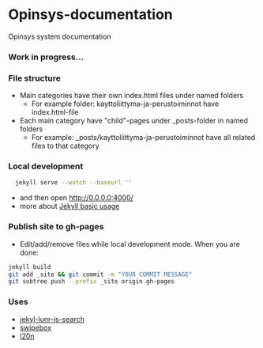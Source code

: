 Opinsys-documentation
=====================

Opinsys system documentation

### Work in progress...

### File structure
* Main categories have their own index.html files under named folders
  * For example folder: kayttoliittyma-ja-perustoiminnot have index.html-file
* Each main category have "child"-pages under _posts-folder in named folders
  * For example: _posts/kayttoliittyma-ja-perustoiminnot have all related files to that category

### Local development
```bash
  jekyll serve --watch --baseurl ''
```
* and then open http://0.0.0.0:4000/
* more about [Jekyll basic usage](http://jekyllrb.com/docs/usage/)

### Publish site to gh-pages
* Edit/add/remove files while local development mode. When you are done:

```bash
jekyll build
git add _site && git commit -m "YOUR COMMIT MESSAGE"
git subtree push --prefix _site origin gh-pages
```

### Uses
* [jekyl-lunr-js-search](https://github.com/slashdotdash/jekyll-lunr-js-search)
* [swipebox](https://github.com/brutaldesign/swipebox)
* [l20n](http://l20n.org/)